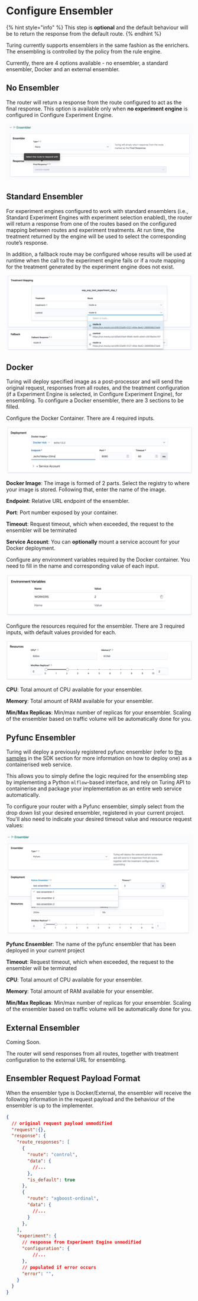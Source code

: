 # Configure Ensembler

{% hint style="info" %}
This step is **optional** and the default behaviour will be to return the response from the default route.
{% endhint %}

Turing currently supports ensemblers in the same fashion as the enrichers. The ensembling is controlled by the policy from the rule engine.

Currently, there are 4 options available - no ensembler, a standard ensembler, Docker and an external ensembler.

## No Ensembler
The router will return a response from the route configured to act as the final response. This option is available only when **no experiment engine** is configured in Configure Experiment Engine.

![](../../.gitbook/assets/nop_ensembler_config.png)

## Standard Ensembler

For experiment engines configured to work with standard ensemblers (i.e., Standard Experiment Engines with experiment selection enabled), the router will return a response from one of the routes based on the configured mapping between routes and experiment treatments. At run time, the treatment returned by the engine will be used to select the corresponding route’s response.

In addition, a fallback route may be configured whose results will be used at runtime when the call to the experiment engine fails or if a route mapping for the treatment generated by the experiment engine does not exist.

![](../../.gitbook/assets/standard_ensembler_config.png)

## Docker
Turing will deploy specified image as a post-processor and will send the original request, responses from all routes, and the treatment configuration (if a Experiment Engine is selected, in Configure Experiment Engine), for ensembling. To configure a Docker ensembler, there are 3 sections to be filled.

Configure the Docker Container. There are 4 required inputs.

![](../../.gitbook/assets/docker_container_config.png)

**Docker Image**: The image is formed of 2 parts. Select the registry to where your image is stored. Following that, enter the name of the image.

**Endpoint**: Relative URL endpoint of the ensembler.

**Port**: Port number exposed by your container.

**Timeout**: Request timeout, which when exceeded, the request to the ensembler will be terminated

**Service Account**: You can **optionally** mount a service account for your Docker deployment.

Configure any environment variables required by the Docker container. You need to fill in the name and corresponding value of each input.

![](../../.gitbook/assets/env_var_panel.png)

Configure the resources required for the ensembler. There are 3 required inputs, with default values provided for each.<br/>

![](../../.gitbook/assets/resources_panel.png)

**CPU**: Total amount of CPU available for your ensembler.

**Memory**: Total amount of RAM available for your ensembler.

**Min/Max Replicas**: Min/max number of replicas for your ensembler. Scaling of the ensembler based on traffic volume will be automatically done for you.

## Pyfunc Ensembler
Turing will deploy a previously registered pyfunc ensembler (refer to 
[the samples](https://github.com/gojek/turing/tree/main/sdk/samples) in the SDK section for more information on how to 
deploy one) as a containerised web service. 

This allows you to simply define the logic required for the ensembling 
step by implementing a Python `mlflow`-based interface, and rely on Turing API to containerise and package your 
implementation as an entire web service automatically.

To configure your router with a Pyfunc ensembler, simply select from the drop down list your desired ensembler, 
registered in your current project. You'll also need to indicate your desired timeout value and resource request values:

![](../../.gitbook/assets/pyfunc_ensembler_config.png)

**Pyfunc Ensembler**: The name of the pyfunc ensembler that has been deployed in your *current* project 

**Timeout**: Request timeout, which when exceeded, the request to the ensembler will be terminated

**CPU**: Total amount of CPU available for your ensembler.

**Memory**: Total amount of RAM available for your ensembler.

**Min/Max Replicas**: Min/max number of replicas for your ensembler. Scaling of the ensembler based on traffic volume will be automatically done for you.

## External Ensembler
Coming Soon.

The router will send responses from all routes, together with treatment configuration to the external URL for ensembling.


## Ensembler Request Payload Format
When the ensembler type is Docker/External, the ensembler will receive the following information in the request payload and the behaviour of the ensembler is up to the implementer.

```json
{
  // original request payload unmodified
  "request":{},
  "response": {
    "route_responses": [
      {
        "route": "control",
        "data": {
          //...
        },
        "is_default": true
      },
      {
        "route": "xgboost-ordinal",
        "data": {
          //...
        }
      },
    ],
    "experiment": {
      // response from Experiment Engine unmodified
      "configuration": {
          //...
      },
      // populated if error occurs
      "error": "",
    }
  }
}
```

